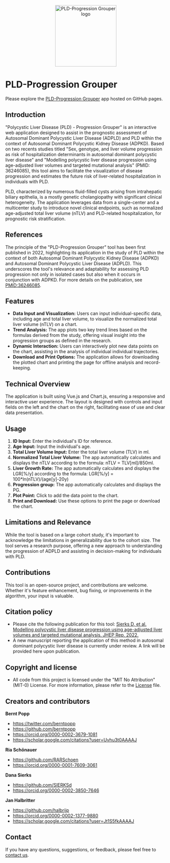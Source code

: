 
<p align="center">
    <img src="public/logo.png" alt="PLD-Progression Grouper logo" width="192" height="192">
</p>

# PLD-Progression Grouper

Please explore the [PLD-Progression Grouper](https://halbritter-lab.github.io/pld-progression-grouper/) app hosted on GitHub pages.

## Introduction

"Polycystic Liver Disease (PLD) - Progression Grouper" is an interactive web application designed to assist in the prognostic assessment of Autosomal Dominant Polycystic Liver Disease (ADPLD) and PLD within the context of Autosomal Dominant Polycystic Kidney Disease (ADPKD). Based on two recents studies titled "Sex, genotype, and liver volume progression as risk of hospitalization determinants in autosomal dominant polycystic liver disease" and "Modelling polycystic liver disease progression using age-adjusted liver volumes and targeted mutational analysis" (PMID: 36246085), this tool aims to facilitate the visualization of disease progression and estimates the future risk of liver-related hospitalization in individuals with PLD.

PLD, characterized by numerous fluid-filled cysts arising from intrahepatic biliary epithelia, is a mostly genetic cholangiopathy with significant clinical heterogeneity. The application leverages data from a single-center and a multicenter study to introduce novel clinical endpoints, such as normalized age-adjusted total liver volume (nTLV) and PLD-related hospitalization, for prognostic risk stratification.


## References

The principle of the "PLD-Progression Grouper" tool has been first published in 2022, highlighting its application in the study of PLD within the context of both Autosomal Dominant Polycystic Kidney Disease (ADPKD) and Autosomal Dominant Polycystic Liver Disease (ADPLD). This underscores the tool's relevance and adaptability for assessing PLD progression not only in isolated cases but also when it occurs in conjunction with ADPKD. For more details on the publication, see [PMID:36246085](https://pubmed.ncbi.nlm.nih.gov/36246085/).


## Features

- **Data Input and Visualization:** Users can input individual-specific data, including age and total liver volume, to visualize the normalized total liver volume (nTLV) on a chart.
- **Trend Analysis:** The app plots two key trend lines based on the formulas derived from the study, offering visual insight into the progression groups as defined in the research.
- **Dynamic Interaction:** Users can interactively plot new data points on the chart, assisting in the analysis of individual individual trajectories.
- **Download and Print Options:** The application allows for downloading the plotted chart and printing the page for offline analysis and record-keeping.

## Technical Overview

The application is built using Vue.js and Chart.js, ensuring a responsive and interactive user experience. The layout is designed with controls and input fields on the left and the chart on the right, facilitating ease of use and clear data presentation.

## Usage

1. **ID Input:** Enter the individual's ID for reference.
2. **Age Input:** Input the individual's age.
3. **Total Liver Volume Input:** Enter the total liver volume (TLV) in ml.
4. **Normalized Total Liver Volume:** The app automatically calculates and displays the nTLV according to the formula: nTLV = TLV[ml]/850ml.
5. **Liver Growth Rate:** The app automatically calculates and displays the LGR[%/y] according to the formula: LGR[%/y] = 100*ln(nTLV)/(age[y]-20y)    
6. **Progression group:** The app automatically calculates and displays the PG.
7. **Plot Point:** Click to add the data point to the chart.
8. **Print and Download:** Use these options to print the page or download the chart.


## Limitations and Relevance

While the tool is based on a large cohort study, it's important to acknowledge the limitations in generalizability due to the cohort size. The tool serves a research purpose, offering a new approach to understanding the progression of ADPLD and assisting in decision-making for individuals with PLD.


## Contributions

This tool is an open-source project, and contributions are welcome. Whether it's feature enhancement, bug fixing, or improvements in the algorithm, your input is valuable.


## Citation policy

- Please cite the following publication for this tool: [ Sierks D, et al. Modelling polycystic liver disease progression using age-adjusted liver volumes and targeted mutational analysis. JHEP Rep. 2022.](https://pubmed.ncbi.nlm.nih.gov/36246085/)
- A new manuscript reporting the application of this method in autosomal dominant polycystic liver disease is currently under review. A link will be provided here upon publication.


## Copyright and license

- All code from this project is licensed under the "MIT No Attribution" (MIT-0) License.  For more information, please refer to the [License](LICENSE.md) file.


## Creators and contributors

**Bernt Popp**

- <https://twitter.com/berntpopp>
- <https://github.com/berntpopp>
- <https://orcid.org/0000-0002-3679-1081>
- <https://scholar.google.com/citations?user=Uvhu3t0AAAAJ>

**Ria Schönauer**

- <https://github.com/RARSchoen>
- <https://orcid.org/0000-0001-7609-3061>

**Dana Sierks**
- <https://github.com/SIERKSd>
- <https://orcid.org/0000-0002-3850-7646>


**Jan Halbritter**

- <https://github.com/halbrijp>
- <https://orcid.org/0000-0002-1377-9880>
- <https://scholar.google.com/citations?user=Jt1S5fkAAAAJ>

## Contact

If you have any questions, suggestions, or feedback, please feel free to [contact us](contact.md).
